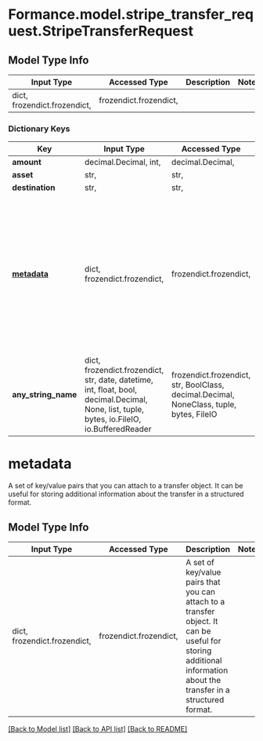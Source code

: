 # Formance.model.stripe_transfer_request.StripeTransferRequest

## Model Type Info
Input Type | Accessed Type | Description | Notes
------------ | ------------- | ------------- | -------------
dict, frozendict.frozendict,  | frozendict.frozendict,  |  | 

### Dictionary Keys
Key | Input Type | Accessed Type | Description | Notes
------------ | ------------- | ------------- | ------------- | -------------
**amount** | decimal.Decimal, int,  | decimal.Decimal,  |  | [optional] 
**asset** | str,  | str,  |  | [optional] 
**destination** | str,  | str,  |  | [optional] 
**[metadata](#metadata)** | dict, frozendict.frozendict,  | frozendict.frozendict,  | A set of key/value pairs that you can attach to a transfer object. It can be useful for storing additional information about the transfer in a structured format.  | [optional] 
**any_string_name** | dict, frozendict.frozendict, str, date, datetime, int, float, bool, decimal.Decimal, None, list, tuple, bytes, io.FileIO, io.BufferedReader | frozendict.frozendict, str, BoolClass, decimal.Decimal, NoneClass, tuple, bytes, FileIO | any string name can be used but the value must be the correct type | [optional]

# metadata

A set of key/value pairs that you can attach to a transfer object. It can be useful for storing additional information about the transfer in a structured format. 

## Model Type Info
Input Type | Accessed Type | Description | Notes
------------ | ------------- | ------------- | -------------
dict, frozendict.frozendict,  | frozendict.frozendict,  | A set of key/value pairs that you can attach to a transfer object. It can be useful for storing additional information about the transfer in a structured format.  | 

[[Back to Model list]](../../README.md#documentation-for-models) [[Back to API list]](../../README.md#documentation-for-api-endpoints) [[Back to README]](../../README.md)

